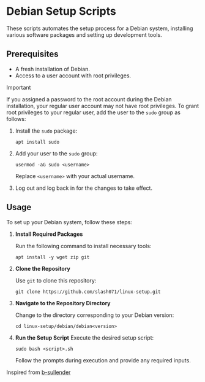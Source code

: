 # Debian Setup Scripts

These scripts automates the setup process for a Debian system, installing various software packages and setting up development tools.

## Prerequisites

- A fresh installation of Debian.
- Access to a user account with root privileges.

> [!Important]
> If you assigned a password to the root account during the Debian installation, your regular user account may not have root privileges. To grant root privileges to your regular user, add the user to the `sudo` group as follows:
>
> 1. Install the `sudo` package:
>
>    ```shell
>    apt install sudo
>    ```
>
> 2. Add your user to the `sudo` group:
>
>    ```shell
>    usermod -aG sudo <username>
>    ```
>
>    Replace `<username>` with your actual username.

3. Log out and log back in for the changes to take effect.

## Usage

To set up your Debian system, follow these steps:

1. **Install Required Packages**

   Run the following command to install necessary tools:

   ```shell
   apt install -y wget zip git
   ```

2. **Clone the Repository**

   Use `git` to clone this repository:

   ```shell
   git clone https://github.com/slash071/linux-setup.git
   ```

3. **Navigate to the Repository Directory**

   Change to the directory corresponding to your Debian version:

   ```shell
   cd linux-setup/debian/debian<version>
   ```

4. **Run the Setup Script**
   Execute the desired setup script:

   ```shell
   sudo bash <script>.sh
   ```

   Follow the prompts during execution and provide any required inputs.

Inspired from [b-sullender](https://github.com/b-sullender/debian-setup)
